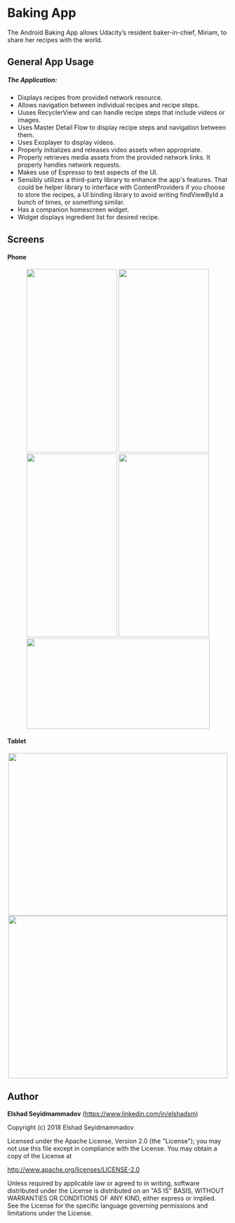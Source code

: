 # Baking App

The Android Baking App allows Udacity’s resident baker-in-chief, Miriam, to share her recipes with the world.

## General App Usage

##### The Application:
* Displays recipes from provided network resource.
* Allows navigation between individual recipes and recipe steps.
* Uuses RecyclerView and can handle recipe steps that include videos or images.
* Uses Master Detail Flow to display recipe steps and navigation between them.
* Uses Exoplayer to display videos.
* Properly initializes and releases video assets when appropriate.
* Properly retrieves media assets from the provided network links. It properly handles network requests.
* Makes use of Espresso to test aspects of the UI.
* Sensibly utilizes a third-party library to enhance the app's features. That could be helper library to interface with ContentProviders if you choose to store the recipes, a UI binding library to avoid writing findViewById a bunch of times, or something similar.
* Has a companion homescreen widget.
* Widget displays ingredient list for desired recipe.

## Screens
#### Phone
<p style="text-align:center">
<img src="https://user-images.githubusercontent.com/13982125/36837378-abf8cc32-1d55-11e8-929f-a84a15b8ec75.png"  width="206" height="417">
<img src="https://user-images.githubusercontent.com/13982125/36837396-b9cbe2b8-1d55-11e8-8a05-4da5db71d2e8.png" width="206" height="417">
<img src="https://user-images.githubusercontent.com/13982125/36837414-c4504512-1d55-11e8-972a-68f45a57eab5.png" width="206" height="417">
<img src="https://user-images.githubusercontent.com/13982125/36837444-daa64604-1d55-11e8-9137-a67650242c8a.png" width="206" height="417">
<img src="https://user-images.githubusercontent.com/13982125/36837429-cfe052e6-1d55-11e8-803d-d2a1d7d9ef0f.png" width="417" height="206">
</p>

#### Tablet
<p style="text-align:center">
<img src="https://user-images.githubusercontent.com/13982125/36837468-e713dbc2-1d55-11e8-9e9b-6fcdf092837e.png" width="500" height="370">
<img src="https://user-images.githubusercontent.com/13982125/36837476-ef92487e-1d55-11e8-9247-f69fb1193f94.png" width="500" height="370">
</p>

## Author
**Elshad Seyidmammadov** (https://www.linkedin.com/in/elshadsm)

Copyright (c) 2018 Elshad Seyidmammadov

Licensed under the Apache License, Version 2.0 (the "License"); you may not use this file except in compliance with the License. You may obtain a copy of the License at

http://www.apache.org/licenses/LICENSE-2.0

Unless required by applicable law or agreed to in writing, software distributed under the License is distributed on an "AS IS" BASIS, WITHOUT WARRANTIES OR CONDITIONS OF ANY KIND, either express or implied. See the License for the specific language governing permissions and limitations under the License.

